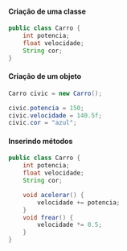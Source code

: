 #### Criação de uma classe 

```java
public class Carro {
	int potencia;
	float velocidade;
	String cor;
}
```

#### Criação de um objeto

```java
Carro civic = new Carro();

civic.potencia = 150;
civic.velocidade = 140.5f;
civic.cor = "azul";
```

#### Inserindo métodos

```java
public class Carro {
	int potencia;
	float velocidade;
	String cor;

	void acelerar() {
		velocidade += potencia;
	}
	void frear() {
		velocidade *= 0.5;
	}
}
```
